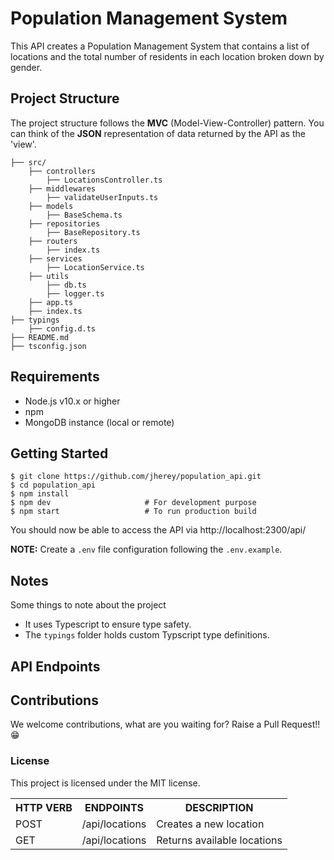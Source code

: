 # Population Management System

This API creates a Population Management System that contains a list of locations and the total number of residents in each location broken down by gender.

## Project Structure

The project structure follows the **MVC** (Model-View-Controller) pattern. You can think of the **JSON** representation of data returned by the API as the 'view'.
```
├── src/
    ├── controllers
        ├── LocationsController.ts
    ├── middlewares
        ├── validateUserInputs.ts
    ├── models
        ├── BaseSchema.ts
    ├── repositories
        ├── BaseRepository.ts
    ├── routers
        ├── index.ts
    ├── services
        ├── LocationService.ts
    ├── utils
        ├── db.ts
        ├── logger.ts
    ├── app.ts
    ├── index.ts
├── typings
    ├── config.d.ts
├── README.md
├── tsconfig.json
```

## Requirements

* Node.js v10.x or higher
* npm
* MongoDB instance (local or remote)

## Getting Started

```
$ git clone https://github.com/jherey/population_api.git
$ cd population_api
$ npm install
$ npm dev                     # For development purpose
$ npm start                   # To run production build
```

You should now be able to access the API via http://localhost:2300/api/

**NOTE:** Create a `.env` file configuration following the `.env.example`.


## Notes

Some things to note about the project

- It uses Typescript to ensure type safety.
- The `typings` folder holds custom Typscript type definitions.

## API Endpoints

<table>
<tr><th>HTTP VERB</th><th>ENDPOINTS</th><th>DESCRIPTION</th></tr>
<tr><td>POST</td><td>/api/locations</td><td>Creates a new location</td></tr>
<tr><td>GET</td><td>/api/locations</td><td>Returns available locations</td></tr>

## Contributions

We welcome contributions, what are you waiting for? Raise a Pull Request!! 😁

### License

This project is licensed under the MIT license.